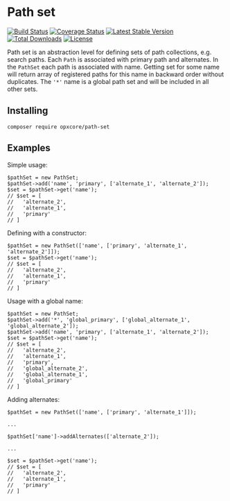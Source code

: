 # Path set
[![Build Status](https://travis-ci.org/opxcore/path-set.svg?branch=master)](https://travis-ci.org/opxcore/path-set)
[![Coverage Status](https://coveralls.io/repos/github/opxcore/path-set/badge.svg?branch=master)](https://coveralls.io/github/opxcore/path-set?branch=master)
[![Latest Stable Version](https://poser.pugx.org/opxcore/path-set/v)](//packagist.org/packages/opxcore/path-set)
[![Total Downloads](https://poser.pugx.org/opxcore/path-set/downloads)](//packagist.org/packages/opxcore/path-set) 
[![License](https://poser.pugx.org/opxcore/path-set/license)](//packagist.org/packages/opxcore/path-set)

Path set is an abstraction level for defining sets of path collections, e.g. search paths.
Each `Path` is associated with primary path and alternates. In the `PathSet` each path is associated with name. Getting
set for some name will return array of registered paths for this name in backward order without duplicates.
The `'*'` name is a global path set and will be included in all other sets.

## Installing
`composer require opxcore/path-set`

## Examples
Simple usage:
```
$pathSet = new PathSet;
$pathSet->add('name', 'primary', ['alternate_1', 'alternate_2']);
$set = $pathSet->get('name');
// $set = [
//   'alternate_2', 
//   'alternate_1', 
//   'primary'
// ]
```
Defining with a constructor:
```
$pathSet = new PathSet(['name', ['primary', 'alternate_1', 'alternate_2']]);
$set = $pathSet->get('name');
// $set = [
//   'alternate_2', 
//   'alternate_1', 
//   'primary'
// ]
```
Usage with a global name:
```
$pathSet = new PathSet;
$pathSet->add('*', 'global_primary', ['global_alternate_1', 'global_alternate_2']);
$pathSet->add('name', 'primary', ['alternate_1', 'alternate_2']);
$set = $pathSet->get('name');
// $set = [
//   'alternate_2',
//   'alternate_1',
//   'primary',
//   'global_alternate_2',
//   'global_alternate_1',
//   'global_primary'
// ]
```
Adding alternates:
```
$pathSet = new PathSet(['name', ['primary', 'alternate_1']]);

...

$pathSet['name']->addAlternates(['alternate_2']);

...

$set = $pathSet->get('name');
// $set = [
//   'alternate_2', 
//   'alternate_1', 
//   'primary'
// ]
```